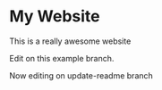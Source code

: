 # My Website

This is a really awesome website

Edit on this example branch.

Now editing on update-readme branch
